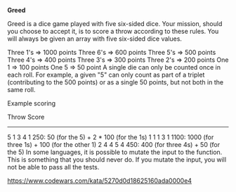 **Greed**

Greed is a dice game played with five six-sided dice. Your mission, should you choose to accept it, is to score a throw according to these rules. You will always be given an array with five six-sided dice values.

Three 1's => 1000 points
Three 6's =>  600 points
Three 5's =>  500 points
Three 4's =>  400 points
Three 3's =>  300 points
Three 2's =>  200 points
One   1   =>  100 points
One   5   =>   50 point
A single die can only be counted once in each roll. For example, a given "5" can only count as part of a triplet (contributing to the 500 points) or as a single 50 points, but not both in the same roll.

Example scoring

Throw       Score
 ---------   ------------------
5 1 3 4 1   250:  50 (for the 5) + 2 * 100 (for the 1s)
1 1 1 3 1   1100: 1000 (for three 1s) + 100 (for the other 1)
2 4 4 5 4   450:  400 (for three 4s) + 50 (for the 5)
In some languages, it is possible to mutate the input to the function. This is something that you should never do. If you mutate the input, you will not be able to pass all the tests.


https://www.codewars.com/kata/5270d0d18625160ada0000e4
